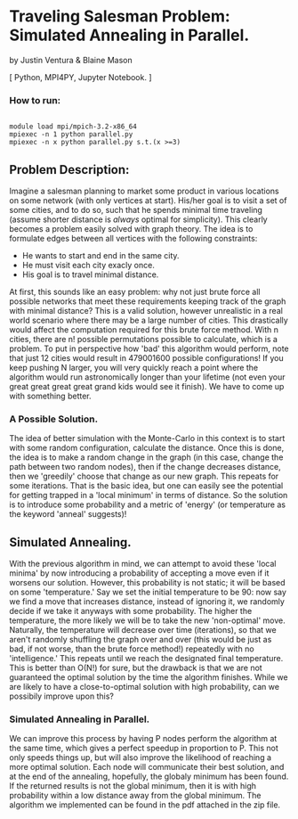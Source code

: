 # Traveling Salesman Problem: Simulated Annealing in Parallel.

by Justin Ventura & Blaine Mason

[ Python, MPI4PY, Jupyter Notebook. ]

### How to run:

<code>
module load mpi/mpich-3.2-x86_64
mpiexec -n 1 python parallel.py
mpiexec -n x python parallel.py s.t.(x >=3)
</code>

## Problem Description:

Imagine a salesman planning to market some product in various locations on some network (with only vertices at start).  His/her goal is to visit a set of some cities, and to do so, such that he spends minimal time traveling (assume shorter distance is *always* optimal for simplicity).  This clearly becomes a problem easily solved with graph theory.  The idea is to formulate edges between all vertices with the following constraints:

- He wants to start and end in the same city.
- He must visit each city exacly once.
- His goal is to travel minimal distance.

At first, this sounds like an easy problem: why not just brute force all possible networks that meet these requirements keeping track of the graph with minimal distance?  This is a valid solution, however unrealistic in a real world scenario where there may be a large number of cities.  This drastically would affect the computation required for this brute force method.  With n cities, there are n! possible permutations possible to calculate, which is a problem.  To put in perspective how 'bad' this algorithm would perform, note that just 12 cities would result in 479001600 possible configurations!  If you keep pushing N larger, you will very quickly reach a point where the algorithm would run astronomically longer than your lifetime (not even your great great great great grand kids would see it finish).  We have to come up with something better.

### A Possible Solution.

The idea of better simulation with the Monte-Carlo in this context is to start with some random configuration, calculate the distance.  Once this is done, the idea is to make a random change in the graph (in this case, change the path between two random nodes), then if the change decreases distance, then we 'greedily' choose that change as our new graph.  This repeats for some iterations.  That is the basic idea, but one can easily see the potential for getting trapped in a 'local minimum' in terms of distance.  So the solution is to introduce some probability and a metric of 'energy' (or temperature as the keyword 'anneal' suggests)!

## Simulated Annealing.

With the previous algorithm in mind, we can attempt to avoid these 'local minima' by now introducing a probability of accepting a move even if it worsens our solution.  However, this probability is not static; it will be based on some 'temperature.'  Say we set the initial temperature to be 90: now say we find a move that increases distance, instead of ignoring it, we randomly decide if we take it anyways with some probability.  The higher the temperature, the more likely we will be to take the new 'non-optimal' move.  Naturally, the temperature will decrease over time (iterations), so that we aren't randomly shuffling the graph over and over (this would be just as bad, if not worse, than the brute force method!) repeatedly with no 'intelligence.'  This repeats until we reach the designated final temperature.  This is better than O(N!) for sure, but the drawback is that we are not guaranteed the optimal solution by the time the algorithm finishes.  While we are likely to have a close-to-optimal solution with high probability, can we possibily improve upon this?

### Simulated Annealing in Parallel.

We can improve this process by having P nodes perform the algorithm at the same time, which gives a perfect speedup in proportion to P.  This not only speeds things up, but will also improve the likelihood of reaching a more optimal solution.  Each node will communicate their best solution, and at the end of the annealing, hopefully, the globaly minimum has been found. If the returned results is not the global minimum, then it is with high probability within a low distance away from the global minimum.  The algorithm we implemented can be found in the pdf attached in the zip file.  



